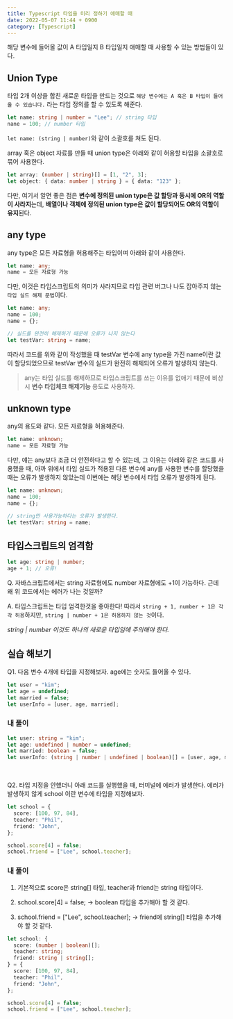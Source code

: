 ```yaml
---
title: Typescript 타입을 미리 정하기 애매할 때
date: 2022-05-07 11:44 + 0900
category: [Typescript]
---
```


해당 변수에 들어올 값이 A 타입일지 B 타입일지 애매할 때 사용할 수 있는 방법들이 있다.

## Union Type

타입 2개 이상을 합친 새로운 타입을 만드는 것으로 `해당 변수에는 A 혹은 B 타입이 들어올 수 있습니다.` 라는 타입 정의를 할 수 있도록 해준다.

```ts
let name: string | number = "Lee"; // string 타입
nane = 100; // number 타입
```

`let name: (string | number)`와 같이 소괄호를 쳐도 된다.

array 혹은 object 자료를 만들 때 union type은 아래와 같이 허용할 타입을 소괄호로 묶어 사용한다.

```ts
let array: (number | string)[] = [1, "2", 3];
let object: { data: number | string } = { data: "123" };
```

다만, 여기서 알면 좋은 점은 **변수에 정의된 union type은 값 할당과 동시에 OR의 역할이 사라지**는데, **배열이나 객체에 정의된 union type은 값이 할당되어도 OR의 역할이 유지**된다.

## any type

any type은 모든 자료형을 허용해주는 타입이며 아래와 같이 사용한다.

```ts
let name: any;
name = 모든 자료형 가능
```

다만, 이것은 타입스크립트의 의미가 사라지므로 타입 관련 버그나 나도 잡아주지 않는 `타입 실드 해제 문법`이다.

```ts
let name: any;
name = 100;
name = {};

// 실드를 완전히 해제하기 때문에 오류가 나지 않는다
let testVar: string = name;
```

따라서 코드를 위와 같이 작성했을 때 testVar 변수에 any type을 가진 name이란 값이 할당되었으므로 testVar 변수의 실드가 완전히 해제되어 오류가 발생하지 않는다.

> any는 타입 실드를 해제하므로 타입스크립트를 쓰는 이유를 없애기 때문에 비상시 **변수 타입체크 해제기능** 용도로 사용하자.

## unknown type

any의 용도와 같다. 모든 자료형을 허용해준다.

```ts
let name: unknown;
name = 모든 자료형 가능
```

다만, 얘는 any보다 조금 더 안전하다고 할 수 있는데, 그 이유는 아래와 같은 코드를 사용했을 때, 아까 위에서 타입 실드가 적용된 다른 변수에 any를 사용한 변수를 할당했을 때는 오류가 발생하지 않았는데 이번에는 해당 변수에서 타입 오류가 발생하게 된다.

```ts
let name: unknown;
name = 100;
name = {};

// string만 사용가능하다는 오류가 발생한다.
let testVar: string = name;
```

## 타입스크립트의 엄격함

```ts
let age: string | number;
age + 1; // 오류!
```

Q. 자바스크립트에서는 string 자료형에도 number 자료형에도 +1이 가능하다. 근데 왜 위 코드에서는 에러가 나는 것일까?

A. 타입스크립트는 타입 엄격한것을 좋아한다! 따라서 `string + 1, number + 1은 각각 허용`하지만, `string | number + 1은 허용하지 않는 것`이다.

_string | number 이것도 하나의 새로운 타입임에 주의해야 한다._

## 실습 해보기

Q1. 다음 변수 4개에 타입을 지정해보자. age에는 숫자도 들어올 수 있다.

```ts
let user = "kim";
let age = undefined;
let married = false;
let userInfo = [user, age, married];
```

### 내 풀이

```ts
let user: string = "kim";
let age: undefined | number = undefined;
let married: boolean = false;
let userInfo: (string | number | undefined | boolean)[] = [user, age, married];
```

<br>

Q2. 타입 지정을 안했더니 아래 코드를 실행했을 때, 터미널에 에러가 발생한다. 에러가 발생하지 않게 school 이란 변수에 타입을 지정해보자.

```ts
let school = {
  score: [100, 97, 84],
  teacher: "Phil",
  friend: "John",
};

school.score[4] = false;
school.friend = ["Lee", school.teacher];
```

### 내 풀이

1. 기본적으로 score은 string[] 타입, teacher과 friend는 string 타입이다.

2. school.score[4] = false; -> boolean 타입을 추가해야 할 것 같다.

3. school.friend = ["Lee", school.teacher];
   -> friend에 string[] 타입을 추가해야 할 것 같다.

```ts
let school: {
  score: (number | boolean)[];
  teacher: string;
  friend: string | string[];
} = {
  score: [100, 97, 84],
  teacher: "Phil",
  friend: "John",
};

school.score[4] = false;
school.friend = ["Lee", school.teacher];
```
